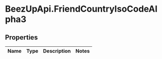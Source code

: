 # BeezUpApi.FriendCountryIsoCodeAlpha3

## Properties
Name | Type | Description | Notes
------------ | ------------- | ------------- | -------------


